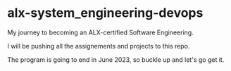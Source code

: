 # alx-system_engineering-devops

My journey to becoming an ALX-certified Software Engineering.

I will be pushing all the assignements and projects to this repo.

The program is going to end in June 2023, so buckle up and let's go get it.
